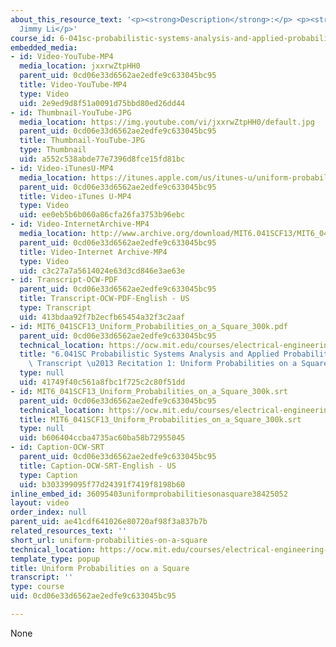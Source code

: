 ```yaml
---
about_this_resource_text: '<p><strong>Description</strong>:</p> <p><strong>Instructor</strong>:
  Jimmy Li</p>'
course_id: 6-041sc-probabilistic-systems-analysis-and-applied-probability-fall-2013
embedded_media:
- id: Video-YouTube-MP4
  media_location: jxxrwZtpHH0
  parent_uid: 0cd06e33d6562ae2edfe9c633045bc95
  title: Video-YouTube-MP4
  type: Video
  uid: 2e9ed9d8f51a0091d75bbd80ed26dd44
- id: Thumbnail-YouTube-JPG
  media_location: https://img.youtube.com/vi/jxxrwZtpHH0/default.jpg
  parent_uid: 0cd06e33d6562ae2edfe9c633045bc95
  title: Thumbnail-YouTube-JPG
  type: Thumbnail
  uid: a552c538abde77e7396d8fce15fd81bc
- id: Video-iTunesU-MP4
  media_location: https://itunes.apple.com/us/itunes-u/uniform-probabilities-on-square/id814580809?i=249378379
  parent_uid: 0cd06e33d6562ae2edfe9c633045bc95
  title: Video-iTunes U-MP4
  type: Video
  uid: ee0eb5b6b060a86cfa26fa3753b96ebc
- id: Video-InternetArchive-MP4
  media_location: http://www.archive.org/download/MIT6.041SCF13/MIT6_041SCF13_Uniform_Probabilities_on_a_Square_300k.mp4
  parent_uid: 0cd06e33d6562ae2edfe9c633045bc95
  title: Video-Internet Archive-MP4
  type: Video
  uid: c3c27a7a5614024e63d3cd846e3ae63e
- id: Transcript-OCW-PDF
  parent_uid: 0cd06e33d6562ae2edfe9c633045bc95
  title: Transcript-OCW-PDF-English - US
  type: Transcript
  uid: 413bdaa92f7b2ecfb65454a32f3c2aaf
- id: MIT6_041SCF13_Uniform_Probabilities_on_a_Square_300k.pdf
  parent_uid: 0cd06e33d6562ae2edfe9c633045bc95
  technical_location: https://ocw.mit.edu/courses/electrical-engineering-and-computer-science/6-041sc-probabilistic-systems-analysis-and-applied-probability-fall-2013/resource-index/uniform-probabilities-on-a-square/MIT6_041SCF13_Uniform_Probabilities_on_a_Square_300k.pdf
  title: "6.041SC Probabilistic Systems Analysis and Applied Probability, Fall 2013\
    \ Transcript \u2013 Recitation 1: Uniform Probabilities on a Square"
  type: null
  uid: 41749f40c561a8fbc1f725c2c80f51dd
- id: MIT6_041SCF13_Uniform_Probabilities_on_a_Square_300k.srt
  parent_uid: 0cd06e33d6562ae2edfe9c633045bc95
  technical_location: https://ocw.mit.edu/courses/electrical-engineering-and-computer-science/6-041sc-probabilistic-systems-analysis-and-applied-probability-fall-2013/resource-index/uniform-probabilities-on-a-square/MIT6_041SCF13_Uniform_Probabilities_on_a_Square_300k.srt
  title: MIT6_041SCF13_Uniform_Probabilities_on_a_Square_300k.srt
  type: null
  uid: b606404ccba4735ac60ba58b72955045
- id: Caption-OCW-SRT
  parent_uid: 0cd06e33d6562ae2edfe9c633045bc95
  title: Caption-OCW-SRT-English - US
  type: Caption
  uid: b303399095f77d24391f7419f8198b60
inline_embed_id: 36095403uniformprobabilitiesonasquare38425052
layout: video
order_index: null
parent_uid: ae41cdf641026e80720af98f3a837b7b
related_resources_text: ''
short_url: uniform-probabilities-on-a-square
technical_location: https://ocw.mit.edu/courses/electrical-engineering-and-computer-science/6-041sc-probabilistic-systems-analysis-and-applied-probability-fall-2013/resource-index/uniform-probabilities-on-a-square
template_type: popup
title: Uniform Probabilities on a Square
transcript: ''
type: course
uid: 0cd06e33d6562ae2edfe9c633045bc95

---
```

None